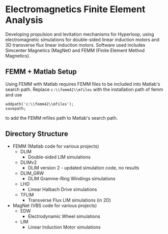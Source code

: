 # Electromagnetics Finite Element Analysis

Developing propulsion and levitation mechanisms for Hyperloop, using electromagnetic simulations for double-sided linear induction motors and 3D transverse flux linear induction motors. Software used includes Simcenter Magnetics (MagNet) and FEMM (Finite Element Method Magnetics). 

## FEMM + Matlab Setup

Using FEMM with Matlab requires FEMM files to be included into Matlab's search path. Replace `c:\\femm42\\mfiles` with the installation path of femm and use
```
addpath('c:\\femm42\\mfiles');
savepath;
```
to add the FEMM mfiles path to Matlab's search path.

## Directory Structure

* FEMM (Matlab code for various projects)
  * DLIM
    * Double-sided LIM simulations
  * DLIMv2
    * DLIM version 2 - updated simulation code, no results
  * DLIM_GRW
    * DLIM Gramme-Ring Windings simulations
  * LHD
    * Linear Halbach Drive simulations
  * TFLIM
    * Transverse Flux LIM simulations (in 2D)
* MagNet (VBS code for various projects)
  * EDW
    * Electrodynamic Wheel simulations
  * LIM
    * Linear Induction Motor simulations
